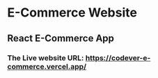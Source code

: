 # E-Commerce Website
## React E-Commerce App
### The Live website URL: https://codever-e-commerce.vercel.app/
